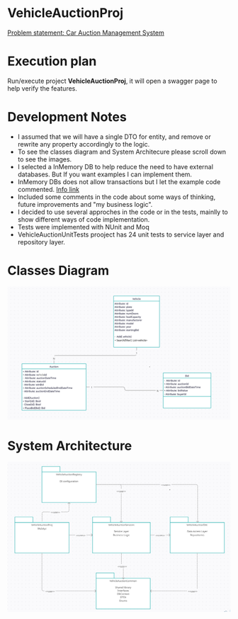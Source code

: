 # VehicleAuctionProj

<a href="support/Problem_Statement.pdf">
Problem statement: Car Auction Management System
</a>

# Execution plan
Run/execute project **VehicleAuctionProj**, it will open a swagger page to help verify the features.

# Development Notes
- I assumed that we will have a single DTO for entity, and remove or rewrite any property accordingly to the logic.
- To see the classes diagram and System Architecure please scroll down to see the images.
- I selected a InMemory DB to help reduce the need to have external databases. But If you want examples I can implement them.
- InMemory DBs does not allow transactions but I let the example code commented. <a href="https://codeopinion.com/testing-with-ef-core/">Info link<a>
- Included some comments in the code about some ways of thinking, future improvements and "my business logic".
- I decided to use several approches in the code or in the tests, mainlly to show different ways of code implementation.
- Tests were implemented with NUnit and Moq
- VehicleAuctionUnitTests prooject has 24 unit tests to service layer and repository layer.

# Classes Diagram
![Classes Diagram](support/class_diagram_v2.png)

# System Architecture
![Development Architecture](support/packages_diagram_v2.png)

